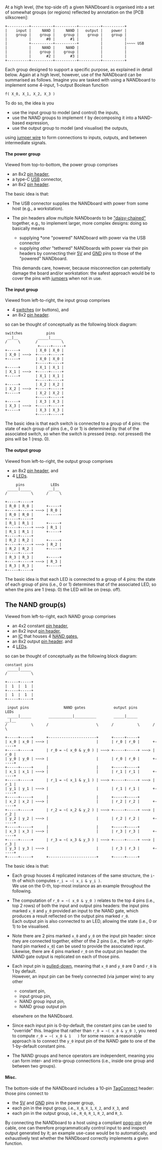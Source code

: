 At a high level, (the top-side of) a given 
NANDboard
is organised into a set of somewhat groups (or regions) reflected 
by annotation on the 
[PCB silkscreen]:

```
+----------+----------+----------+----------+----------+
|    input |     NAND |     NAND |   output |    power |
|    group |    group |    group |    group |    group |
|          |       #0 |       #1 |          |          |
|          +----------+----------+          |          |~~~~ USB
|          |     NAND |     NAND |          |          |
|          |    group |    group |          |          |
|          |       #2 |       #3 |          |          |
+----------+----------+----------+----------+----------+
```

Each group designed to support a specific purpose, as explained
in detail below.  Again
at a high level,
however, use of the 
NANDboard 
can be summarised as follows.  Imagine you are tasked with using 
a
NANDboard
to implement some 4-input, 1-output Boolean function

```
f( X_0, X_1, X_2, X_3 )
```

To do so, the idea is you

- use the  input group  to model (and   control) the  inputs, 
- use the   NAND groups to implement `f` by decomposing it into a NAND-based expression,
- use the output group  to model (and visualise) the outputs, 
  
using
[jumper wire](https://en.wikipedia.org/wiki/Jump_wire)
to form connections to inputs, outputs, and between intermediate 
signals.

#### The power    group

Viewed from top-to-bottom,
the  power  group comprises

- an 8x2          [pin header](https://en.wikipedia.org/wiki/Pin_header),
- a type-C [USB](https://en.wikipedia.org/wiki/USB) connector,
- an 8x2          [pin header](https://en.wikipedia.org/wiki/Pin_header).

The basic idea is that:

- The USB connector supplies the 
  NANDboard 
  with power from some host (e.g., a workstation).
- The pin headers allow multiple 
  NANDboards 
  to be
  ["daisy-chained"](https://en.wikipedia.org/wiki/Daisy_chain_(electrical_engineering))
  together, e.g., to implement larger, more complex designs: doing
  so basically means 
  
  - supplying *one
    "powered"  NANDboard 
    with power via the USB connector
  - supplying *other*
    "tethered" NANDboards
    with power via their pin headers by connecting their
     [5V](https://en.wikipedia.org/wiki/Volt)
    and
    [GND](https://en.wikipedia.org/wiki/Ground_(electricity))
    pins to those of the
    "powered"  NANDboard.

  This demands care, however, because misconnection can potentially 
  damage the board and/or workstation: the safest approach would be
  to cover the pins with
  [jumpers](https://en.wikipedia.org/wiki/Jumper_(computing))
  when not in use.

#### The input    group

Viewed from left-to-right, 
the   input group comprises

- 4 [switches](http://en.wikipedia.org/wiki/Switch) (or buttons),
  and
- an 8x2          [pin header](https://en.wikipedia.org/wiki/Pin_header).

so can be thought of conceptually as the following block diagram:
   
```
switches           pins 
 __|__         _____|_____ 
/     \       /           \
               +-----+-----+
+-----+       | X_0 | X_0 |
| X_0 | ~~~>  +-----+-----+
+-----+       | X_0 | X_0 |
              +-----+-----+
+-----+       | X_1 | X_1 |
| X_1 | ~~~>  +-----+-----+
+-----+       | X_1 | X_1 |
              +-----+-----+
+-----+       | X_2 | X_2 |
| X_2 | ~~~>  +-----+-----+
+-----+       | X_2 | X_2 |
              +-----+-----+
+-----+       | X_3 | X_3 |
| X_3 | ~~~>  +-----+-----+
+-----+       | X_3 | X_3 |
              +-----+-----+
```

The basic idea is that
each switch is connected to a group of 4 pins:
the state of each group of pins (i.e., 0 or 1)
is determined by
that of the associated switch,
so when the switch is pressed (resp. not pressed) the pins will be 1 (resp. 0).

#### The output   group

Viewed from left-to-right, 
the  output group comprises

- an 8x2          [pin header](https://en.wikipedia.org/wiki/Pin_header),
  and
- 4 [LEDs](https://en.wikipedia.org/wiki/Light-emitting_diode).

```
     pins            LEDs
 _____|_____        __|__
/           \      /     \

+-----+-----+
| R_0 | R_0 |      +-----+
+-----+-----+ ~~~> | R_0 |
| R_0 | R_0 |      +-----+
+-----+-----+
| R_1 | R_1 |      +-----+
+-----+-----+ ~~~> | R_1 | 
| R_1 | R_1 |      +-----+
+-----+-----+
| R_2 | R_2 |      +-----+
+-----+-----+ ~~~> | R_2 |
| R_2 | R_2 |      +-----+
+-----+-----+
| R_3 | R_3 |      +-----+
+-----+-----+ ~~~> | R_3 |
| R_3 | R_3 |      +-----+
+-----+-----+
```

The basic idea is that
each LED    is connected to a group of 4 pins:
the state of each group of pins (i.e., 0 or 1)
determines
that of the associated LED,
so when the pins are 1 (resp. 0) the LED will be on (resp. off).

## The NAND     group(s)

Viewed from left-to-right, 
each NAND   group comprises

- an 4x2 constant [pin header](https://en.wikipedia.org/wiki/Pin_header),
- an 8x2    input [pin header](https://en.wikipedia.org/wiki/Pin_header),
- an [IC](http://www.ti.com/lit/gpn/sn74ac00) that houses 4 [NAND gates](https://en.wikipedia.org/wiki/NAND_gate),
- an 8x2   output [pin header](https://en.wikipedia.org/wiki/Pin_header).
  and
- 4 [LEDs](https://en.wikipedia.org/wiki/Light-emitting_diode).

so can be thought of conceptually as the following block diagram:

```
constant pins
 _____|_____
/           \

+-----+-----+
|  1  |  1  |
+-----+-----+
|  1  |  1  |
+-----+-----+

 input pins                NAND gates             output pins         LEDs
 _____|_____        ___________|__________        _____|_____        __|__
/           \      /                      \      /           \      /     \

+-----+-----+      +----------------------+      +-----+-----+
| x_0 | x_0 | ~~~> |                      |      | r_0 | r_0 |      +-----+
+-----+-----+      | r_0 = ~( x_0 & y_0 ) | ~~~> +-----+-----+ ~~~> | r_0 |
| y_0 | y_0 | ~~~> |                      |      | r_0 | r_0 |      +-----+
+-----+-----+      |                      |      +-----+-----+
| x_1 | x_1 | ~~~> |                      |      | r_1 | r_1 |      +-----+
+-----+-----+      | r_1 = ~( x_1 & y_1 ) | ~~~> +-----+-----+ ~~~> | r_1 |
| y_1 | y_1 | ~~~> |                      |      | r_1 | r_1 |      +-----+
+-----+-----+      |                      |      +-----+-----+
| x_2 | x_2 | ~~~> |                      |      | r_2 | r_2 |      +-----+
+-----+-----+      | r_2 = ~( x_2 & y_2 ) | ~~~> +-----+-----+ ~~~> | r_2 |
| y_2 | y_2 | ~~~> |                      |      | r_2 | r_2 |      +-----+
+-----+-----+      |                      |      +-----+-----+
| x_3 | x_3 | ~~~> |                      |      | r_3 | r_3 |      +-----+
+-----+-----+      | r_3 = ~( x_3 & y_3 ) | ~~~> +-----+-----+ ~~~> | r_3 |
| y_3 | y_3 | ~~~> |                      |      | r_3 | r_3 |      +-----+
+-----+-----+      +----------------------+      +-----+-----+
```
   
The basic idea is that:

- Each group houses 4 replicated instances of the same structure,
  the `i`-th of which computes 
  `r_i = ~( x_i & y_i )`.  
  We use on the 0-th, top-most instance as an example throughout
  the following.  

- The computation of
  `r_0 = ~( x_0 & y_0 )`
  relates to the top 4 pins (i.e., top 2 rows) of both the input
  and output pins headers: the input pins marked `x_0` and `y_0` 
  provided an input to the NAND gate, which produces a result 
  reflected on the output pins marked `r_0`.  
  Each output pin is also connected to an LED, allowing the state
  (i.e., 0 or 1) to be visualised.

- Note there are 2 pins marked `x_0` and `y_0` on the input pin
  header: since they are connected together, either of the 2 pins
  (i.e., the left- *or* right-hand pin marked `x_0`) can be used 
  to provide the associated input.  Likewise, there are 4 pins
  marked `r_0` on the output pin header: the NAND gate output is
  replicated on each of those pins.

- Each input pin is 
  [pulled-down](http://en.wikipedia.org/wiki/Pull-up_resistor), 
  meaning that `x_0` and `y_0` are 0 and `r_0` is 1 by default.  
  However, an input pin can be freely connected (via jumper wire)
  to any other

  - constant           pin,
  - input group        pin,
  - NAND  group input  pin,
  - NAND  group output pin

  elsewhere on the NANDboard.

- Since each input pin is 0-by-default, the constant pins can be
  used to "override" this.  Imagine that rather than
  `r_0 = ~( x_0 & y_0 )`,
  you need to compute
  `r_0 = ~( x_0 & 1   )`
  for some reason: a reasonable approach is to connect the `y_0` 
  input pin of the NAND gate to one of the 1-by-default constant
  pins.

- The NAND groups and hence operators are independent, meaning 
  you can form inter- and intra-group connections (i.e., inside 
  one group and between two groups).

#### Misc.

The bottom-side of the
NANDboard
includes a
10-pin [TagConnect]()
header: those pins connect to

- the 
  [5V](https://en.wikipedia.org/wiki/Volt)
  and
  [GND](https://en.wikipedia.org/wiki/Ground_(electricity))
  pins in the  power group,
- each 
  pin  in the  input group, i.e., `X_0`, `X_1`, `X_2`, and `X_3`,
  and
- each 
  pin  in the output group, i.e., `R_0`, `R_1`, `R_2`, and `R_3`.

By connecting the
NANDboard
to a host using a compliant
[pogo-pin]() 
style cable, one can therefore programmatically control input to
and inspect output generated by it; an example use-case would be
to automatically, and exhaustively test whether the
NANDboard 
correctly implements a given function.

